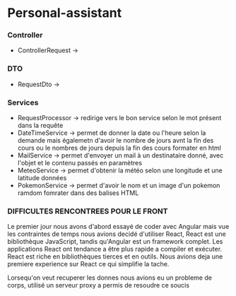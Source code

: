 # Personal-assistant


### Controller
- ControllerRequest ->

### DTO
- RequestDto -> 

### Services 
- RequestProcessor -> redirige vers le bon service selon le mot présent dans la requête  
- DateTimeService -> permet de donner la date ou l'heure selon la demande mais égalemetn d'avoir le nombre de jours avnt la fin des cours ou le nombres de jours depuis la fin des cours formater en html
- MailService -> permet d'envoyer un mail à un destinataire donné, avec l'objet et le contenu passés en paramètres
- MeteoService -> permet d'obtenir la météo selon une longitude et une latitude données
- PokemonService -> permet d'avoir le nom et un image d'un pokemon ramdom fomrater dans des balises HTML

### DIFFICULTES RENCONTREES POUR LE FRONT

Le premier jour nous avons d'abord essayé de coder avec Angular mais vue les contraintes de temps nous avions decidé d'utiliser React, React est une bibliothèque JavaScript, tandis qu'Angular est un framework complet. Les applications React ont tendance a être plus rapide a compiler et exécuter. React est riche en bibliothèques tierces et en outils.
Nous avions deja une premiere experience sur React ce qui simplifie la tache.

Lorsequ'on veut recuperer les donnes nous avions eu un probleme de corps, utilisé un serveur proxy a permis de resoudre ce soucis
